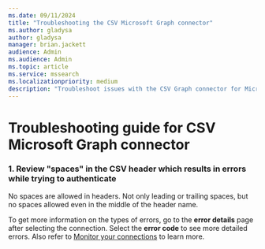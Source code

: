 ```yaml
--- 
ms.date: 09/11/2024 
title: "Troubleshooting the CSV Microsoft Graph connector" 
ms.author: gladysa
author: gladysa
manager: brian.jackett
audience: Admin 
ms.audience: Admin 
ms.topic: article 
ms.service: mssearch 
ms.localizationpriority: medium 
description: "Troubleshoot issues with the CSV Graph connector for Microsoft Search" 
--- 
```


# Troubleshooting guide for CSV Microsoft Graph connector 

### 1. **Review "spaces" in the CSV header which results in errors while trying to authenticate** 
No spaces are allowed in headers. Not only leading or trailing spaces, but no spaces allowed even in the middle of the header name.

To get more information on the types of errors, go to the **error details** page after selecting the connection. Select the **error code** to see more detailed errors. Also refer to [Monitor your connections](./manage-connector.md) to learn more.